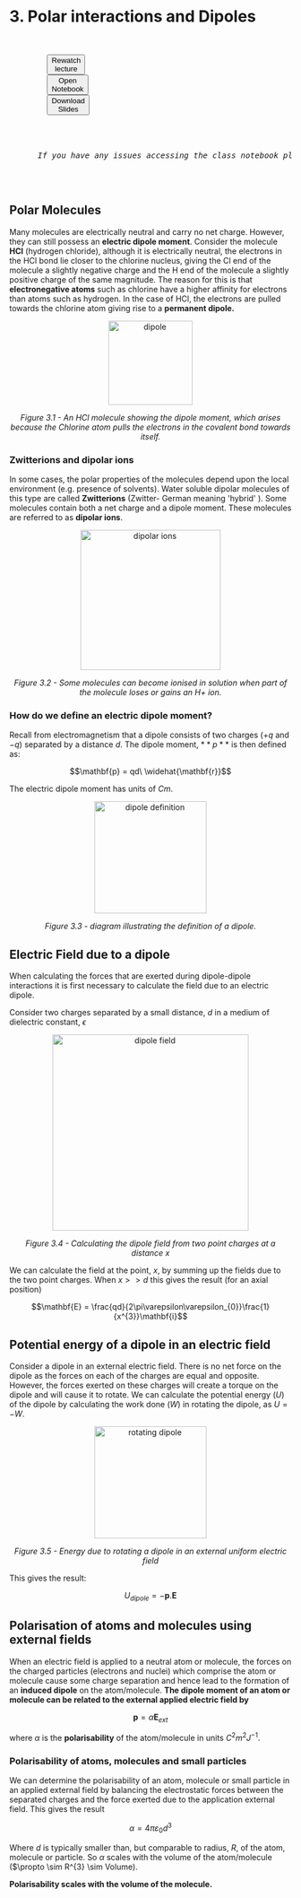 #  3. Polar interactions and Dipoles

<link rel="stylesheet" type="text/css" href="customstyle.css">
<div class="highlight-{Lecture notranslate">
  <div class="highlight">
    <pre>
      <div class=flex-center>
        <button class="styled-button" onclick="window.open('https://echo360.org.uk/section/63794c5e-d933-46e0-a8e1-8f4bfcc8c054/public', '_blank')">Rewatch<br>lecture</button>
        <button class="styled-button" onclick="window.open('https://uniofnottm.sharepoint.com/sites/ForceFunction2025/SiteAssets/Force&Function2025%20Notebook', '_blank')">Open<br>Notebook</button>
        <button class="styled-button" onclick="window.open('https://www.nottingham.ac.uk/~ppzmis/phys3009/ppt/Lecture3.pdf', '_blank')">Download<br>Slides</button>
      </div>
      <div class=flex-center>
      <em style=>If you have any issues accessing the class notebook please <a href="mailto:mike.i.smith@nottingham.ac.uk?subject=Issue%20with%20accessing%20Class%20Notebook">send me an email</a></em>
      </div>
    </pre>
   
  </div>
</div>

## Polar Molecules

Many molecules are electrically neutral and carry no net charge.
However, they can still possess an **electric dipole moment**. Consider the molecule **HCl** (hydrogen chloride), although it is
electrically neutral, the electrons in the HCl bond lie closer to the chlorine nucleus, giving the Cl end of the molecule a  slightly negative charge and the H end of the molecule a slightly positive charge of the same magnitude. The reason for this is that **electronegative atoms** such as chlorine have a higher affinity for electrons than atoms such as hydrogen. In the case of HCl, the electrons are pulled towards the chlorine atom giving rise to a **permanent dipole.**

<div style="text-align: center;">
    <img src="imgs/3_1.png" alt="dipole" width="150" height=auto>
    <p><em>Figure 3.1 - An HCl molecule showing the dipole moment, which arises because the Chlorine atom pulls the electrons in the covalent bond towards itself.</em></p>
</div>

### Zwitterions and dipolar ions

In some cases, the polar properties of the molecules depend upon the local environment (e.g. presence of solvents).
Water soluble dipolar molecules of this type are called **Zwitterions** (Zwitter- German meaning 'hybrid' ). Some molecules contain both a net charge and a dipole moment. These molecules are referred to as **dipolar ions**.

<div style="text-align: center;">
    <img src="imgs/3_2.png" alt="dipolar ions" width="250" height=auto>
    <p><em>Figure 3.2 - Some molecules can become ionised in solution when part of the molecule loses or gains an H+ ion.</em></p>
</div>

### How do we define an electric dipole moment?

Recall from electromagnetism that a dipole consists of two charges ($+q$ and $-q$) separated by a distance $d$. The dipole moment, $**p**$ is then defined as:

$$\mathbf{p} = qd\ \widehat{\mathbf{r}}$$

The electric dipole moment has units of $Cm$.

<div style="text-align: center;">
    <img src="imgs/3_3.png" alt="dipole definition" width="200" height=auto>
    <p><em>Figure 3.3 - diagram illustrating the definition of a dipole.</em></p>
</div>

## Electric Field due to a dipole

When calculating the forces that are exerted during dipole-dipole
interactions it is first necessary to calculate the field due to an
electric dipole.

Consider two charges separated by a small distance, $d$ in a medium of
dielectric constant, $\epsilon$

<div style="text-align: center;">
    <img src="imgs/3_4.png" alt="dipole field" width="350" height=auto>
    <p><em>Figure 3.4 - Calculating the dipole field from two point charges at a distance x</em></p>
</div>

We can calculate the field at the point, $x$, by summing up the fields
due to the two point charges. When $x >> d$ this gives the result (for
an axial position)

$$\mathbf{E} = \frac{qd}{2\pi\varepsilon\varepsilon_{0}}\frac{1}{x^{3}}\mathbf{i}$$

## Potential energy of a dipole in an electric field

Consider a dipole in an external electric field. There is no net force on the dipole as the forces on each of the charges are equal and opposite. However, the forces exerted on these charges will create a torque on the dipole and will cause it to rotate. We can calculate the potential energy ($U$) of the dipole by calculating
the work done ($W$) in rotating the dipole, as $U=-W$.

<div style="text-align: center;">
    <img src="imgs/3_5.png" alt="rotating dipole" width="200" height=auto>
    <p><em>Figure 3.5 - Energy due to rotating a dipole in an external uniform electric field</em></p>
</div>

This gives the result:

$$U_{dipole} = - \mathbf{p}.\mathbf{E}$$

## Polarisation of atoms and molecules using external fields

When an electric field is applied to a neutral atom or
molecule, the forces on the charged particles (electrons and nuclei)
which comprise the atom or molecule cause some charge separation and
hence lead to the formation of an **induced dipole** on the
atom/molecule. **The dipole moment of an atom or molecule can be related to the
external applied electric field by**

$$\mathbf{p} = \alpha\mathbf{E}_{ext}$$

where *$\alpha$* is the **polarisability** of the atom/molecule in units $C^{2}m^{2}J^{-1}$.

### Polarisability of atoms, molecules and small particles 

We can determine the polarisability of an atom, molecule or small
particle in an applied external field by balancing the electrostatic
forces between the separated charges and the force exerted due to the
application external field. This gives the result

$$\alpha = 4\pi\varepsilon_{0}d^{3}$$

Where $d$ is typically smaller than, but comparable to radius, $R$, of the
atom, molecule or particle. So $\alpha$ scales with the volume of the
atom/molecule ($\propto \sim R^{3} \sim Volume).

**Polarisability scales with the volume of the molecule.**
